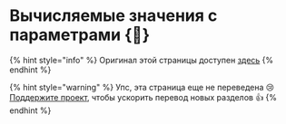 # Вычисляемые значения с параметрами {🚀}

{% hint style="info" %}
Оригинал этой страницы доступен [здесь](https://mobx.js.org/computeds-with-args.html)
{% endhint %}

{% hint style="warning" %}
Упс, эта страница еще не переведена :cry: [Поддержите проект](../podderzhat-proekt.md), чтобы ускорить перевод новых разделов :thumbsup:
{% endhint %}

